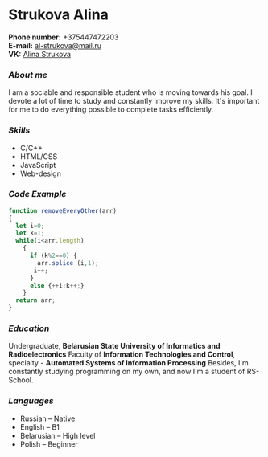 # **Strukova Alina** 
**Phone number:** +375447472203  
**E-mail:** al-strukova@mail.ru  
**VK:** [Alina Strukova](https://vk.com/al_strukova)  

### _About me_
I am a sociable and responsible student who is moving towards his goal. I devote a lot of time to study and constantly improve my skills.
It's important for me to do everything possible to complete tasks efficiently.

### _Skills_
- C/C++
- HTML/CSS
- JavaScript
- Web-design

### _Code Example_
```javascript
function removeEveryOther(arr)
{
  let i=0;
  let k=1;
  while(i<arr.length)
    {
      if (k%2==0) {
        arr.splice (i,1);
       i++;
      }
      else {++i;k++;}
    }
  return arr;
}
```
### _Education_
Undergraduate, **Belarusian State University of Informatics and Radioelectronics**
Faculty of **Information Technologies and Control**, specialty - **Automated Systems of Information Processing**
Besides, I'm constantly studying programming on my own, and now I'm a student of RS-School.
### _Languages_
- Russian – Native
- English – B1
- Belarusian – High level
- Polish – Beginner